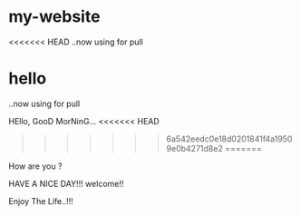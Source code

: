 # my-website

<<<<<<< HEAD
..now using for pull

hello
=======
..now using for pull 

HEllo, GooD MorNinG...
<<<<<<< HEAD
>>>>>>> 6a542eedc0e18d0201841f4a19509e0b4271d8e2
=======

How are you ? 

HAVE A NICE DAY!!!
welcome!!

Enjoy The Life..!!!

